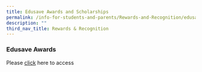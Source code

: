 ```yaml
---
title: Edusave Awards and Scholarships
permalink: /info-for-students-and-parents/Rewards-and-Recognition/edusave-awards/
description: ""
third_nav_title: Rewards & Recognition
---
```


### **Edusave Awards**

Please [click](https://www.moe.gov.sg/financial-matters/awards-scholarships/edusave-awards) here to access